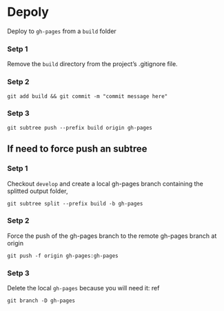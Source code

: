 # Depoly 
Deploy to `gh-pages` from a `build` folder

### Setp 1
Remove the `build` directory from the project’s .gitignore file.

### Setp 2
```
git add build && git commit -m "commit message here"
```

### Setp 3
```
git subtree push --prefix build origin gh-pages
```

## If need to force push an subtree

### Setp 1
Checkout `develop` and create a local gh-pages branch containing the splitted output folder,
```
git subtree split --prefix build -b gh-pages
```

### Setp 2
Force the push of the gh-pages branch to the remote gh-pages branch at origin
```
git push -f origin gh-pages:gh-pages
```

### Setp 3
Delete the local `gh-pages` because you will need it: ref
```
git branch -D gh-pages
```
